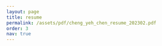 ```yaml
---
layout: page
title: resume
permalink: /assets/pdf/cheng_yeh_chen_resume_202302.pdf
order: 3
nav: true
---
```


<!-- <a href="/assets/pdf/brian_chao_resume.pdf" download>Download resume</a>

<object data="/assets/pdf/brian_chao_resume.pdf" type="application/pdf" width="100%" height="1000px">
    <embed src="/assets/pdf/brian_chao_resume.pdf">
    </embed>
</object>
--> 

